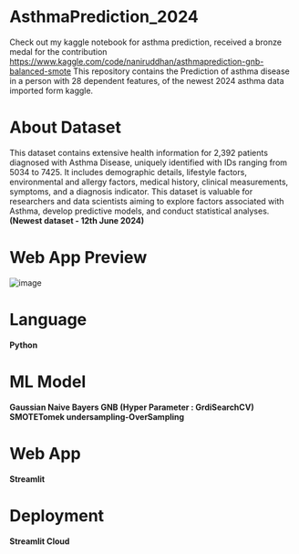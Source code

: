 # AsthmaPrediction_2024
Check out my kaggle notebook for asthma prediction, received a bronze medal for the contribution https://www.kaggle.com/code/naniruddhan/asthmaprediction-gnb-balanced-smote
This repository contains the Prediction of asthma disease in a person with 28 dependent features, of the newest 2024 asthma data imported form kaggle. 

# About Dataset
This dataset contains extensive health information for 2,392 patients diagnosed with Asthma Disease, uniquely identified with IDs ranging from 5034 to 7425. It includes demographic details, lifestyle factors, environmental and allergy factors, medical history, clinical measurements, symptoms, and a diagnosis indicator. This dataset is valuable for researchers and data scientists aiming to explore factors associated with Asthma, develop predictive models, and conduct statistical analyses. **(Newest dataset - 12th June 2024)**

# Web App Preview
![image](https://github.com/Aniruddhan15/AsthmaPrediction_2024/assets/137152187/d0e8f9e8-5e83-4459-9613-9e84a0058bfa)


# Language
**Python**

# ML Model
**Gaussian Naive Bayers GNB (Hyper Parameter : GrdiSearchCV)** <br /> **SMOTETomek undersampling-OverSampling**

# Web App
**Streamlit**

# Deployment
**Streamlit Cloud**
